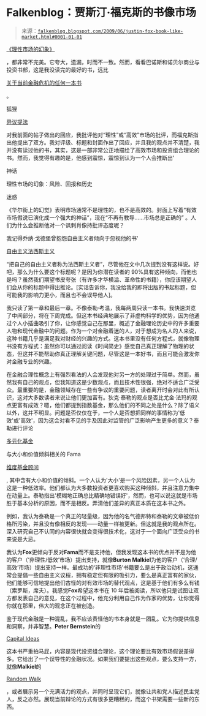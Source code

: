 <!--yml

类别：未分类

日期：2024 年 5 月 12 日 21:58:40

-->

# Falkenblog：贾斯汀·福克斯的书像市场

> 来源：[`falkenblog.blogspot.com/2009/06/justin-fox-book-like-market.html#0001-01-01`](http://falkenblog.blogspot.com/2009/06/justin-fox-book-like-market.html#0001-01-01)

[《理性市场的幻象》](https://www.amazon.com/dp/0060598999?tag=defrprob-20&camp=0&creative=0&linkCode=as1&creativeASIN=0060598999&adid=1RM5PA3H1R3NGA4HEFZV&)

，都非常不完美。它夸大，遗漏，时而不一致。然而，看看巴诺斯和诺贝尔商业与投资书部，这是我没读完的最好的书，远比

[关于当前金融危机的任何一本书](http://falkenblog.blogspot.com/2009/06/subprime-spawn.html)

。

狐狸

[异议提法](http://www.byjustinfox.com/2009/06/i-dont-think-eric-falkenstein-has-read-my-book.html)

对我前面的帖子做出的回应，我批评他对“理性”或“高效”市场的批评，而福克斯指出他提出了双方。我对评级、标题和封面作出了回应，并且我的观点并不清楚，我并没有读过他的书，其实，这是一部非常公正地描绘了高效市场和投资组合理论的书。然而，我觉得有趣的是，他感到震惊，震惊到认为一个人会推断出’

神话

理性市场的幻象：风险、回报和历史

迷惑

《华尔街上的幻觉》表明市场通常不是理性的，也不是高效的。封面上写着“有效市场假说已演化成一个强大的神话”，现在“不再有教导……市场总是正确的” 。人们为什么会推断他对一个讽刺肖像持批评态度呢？

我记得乔纳·戈德堡曾抱怨自由主义者倾向于忽视他的书'

[自由主义法西斯主义](http://www.amazon.com/Liberal-Fascism-American-Mussolini-Politics/dp/0767917189/ref=sr_1_1?ie=UTF8&s=books&qid=1244774259&sr=1-1)

“把自己的自由主义者称为法西斯主义者”，尽管他在文中几次提到没有这样说。好吧，那么为什么要这个标题呢？是因为你潜在读者的 90%具有这种倾向，而他也是吗？虽然我们期望书皮夸张（有许多才华横溢、革命性的书籍），你应该期望人们会从你的标题中得出推论。[实话告诉你，我没给我的即将出版的书起标题，但可能我的影响力更小，而且也不会误导他人]。

我只读了第一章和最后一章。不像泰勒·考温，我每两周只读一本书。我快速浏览了中间部分，将在下周完成。但这本书经典地展示了非虚构科学的优势，因为他通过个人小插曲吸引了你，让你感觉自己在那里，概述了金融理论历史中的许多重要人物和现代金融中的问题。作为一个对金融着迷的人，对于想成为名人的人来说，这种书籍几乎是满足我对财经的兴趣的方式。这本书里没有任何方程式，就像物理书没有方程式：虽然你可以通过阅读《时间简史》感觉自己真正理解了物理的状态，但这并不能帮助你真正理解关键问题，尽管这是一本好书，而且可能会激发你对金融专业的兴趣。

在金融合理性概念上有强烈看法的人会发现他对另一方的处理过于简单。然而，虽然我有自己的观点，但我知道这是少数观点，而且技术性很强，绝对不适合广泛受众。最重要的是，金融领域存在一些有争议的重要问题，读者离开时会对此有所认识，这对大多数读者来说让他们更加富有。狄克·泰勒的观点是否比尤金·法玛的观点更富有成效？嗯，他们都提到指数基金，那么他们的不同之处是什么？除了语义以外，这并不明显。问题是否仅仅在于，一个人是否想把同样的事情称为'低效'或'高效'，因为这会对看不见的手及因此对监管的广泛影响产生更多的意义？泰勒进行评论

[多元化基金](http://www.fullerthaler.com/)

与大小和价值倾斜相关的 Fama

[维度基金顾问](http://www.dfaus.com/)

, 其中含有大小和价值的倾斜。一个人认为'大小'是一个风险因素，另一个人认为这是一种低效率。他们都认为大多数投资者更喜欢购买这种倾斜，并且注意力集中在动量上。泰勒指出'模糊地正确总比精确地错误好'，然而，也可以说这就是市场胜于基本分析的原因，而不是相反。弄清他们差异的真正本质在这本书之外。

例如，我认为泰勒是一个真正的轻量级，因为他的名气德邦特和泰勒的文章被低价格所污染，并且没有像相反的发现——动量一样被更新。但这就是我的观点所在。深入研究自己不认同的内容很快就会变得很技术化，这对于一个面向广泛受众的书来说是大忌。

我认为**Fox**更倾向于反对**Fama**而不是支持他，但我发现这本书的优点并不是为他的客户（‘非理性/低效’市场）提出支持，就像**Burton Malkiel**为他的客户（‘合理/高效’市场）提出支持一样。最成功的‘非理性市场’书籍要么是出于政治动机，这通常会提倡一些自由主义议程，拥有稳定但有限的吸引力，要么是真正富有的家伙，他们能够可信地提出他们古怪的对有效市场的替代观点，这是基于他们有多么有钱（索罗斯，席夫）。我感觉**Fox**希望这本书在 10 年后被阅读，所以他只是试图让双方都发表自己的意见，在这个过程中，他充分利用自己作为作家的优势，让你觉得你就在那里，伟大的观念正在被创造。

鉴于现代金融是一种混乱，我不应该责怪他的书本身就是一团乱。它为你提供信息和洞察，并非智慧。**Peter Bernstein**的

[Capital Ideas](http://www.amazon.com/Capital-Ideas-Improbable-Origins-Modern/dp/0471731749/ref=sr_1_1?ie=UTF8&s=books&qid=1244774115&sr=1-1)

这本书严重拍马屁，内容是现代投资组合理论，这个理论要比有效市场假说差得多。它给出了一个误导性的金融状况。如果我们要提出这些观点，要么支持一方，就像**Malkiel**的

[Random Walk](http://www.amazon.com/Random-Walk-Down-Wall-Street/dp/0393330338/ref=sr_1_1?ie=UTF8&s=books&qid=1244774092&sr=1-1)

，或者展示另一个充满活力的观点，并同时呈现它们，就像让共和党人描述民主党人，反之亦然。展现当前辩论的方式有很多更糟糕的，而这个书架需要一些新的东西。
